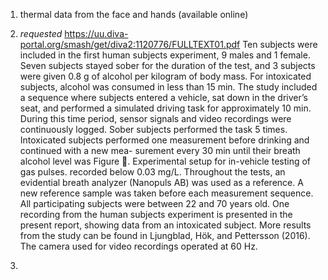 1. thermal data from the face and hands (available online)
2. *requested*
https://uu.diva-portal.org/smash/get/diva2:1120776/FULLTEXT01.pdf
Ten subjects were included in the first human
subjects experiment, 9 males and 1 female. Seven subjects stayed
sober for the duration of the test, and 3 subjects were given
0.8 g of alcohol per kilogram of body mass. For intoxicated
subjects, alcohol was consumed in less than 15 min. The study
included a sequence where subjects entered a vehicle, sat down
in the driver’s seat, and performed a simulated driving task for
approximately 10 min. During this time period, sensor signals
and video recordings were continuously logged. Sober subjects
performed the task 5 times. Intoxicated subjects performed one
measurement before drinking and continued with a new mea-
surement every 30 min until their breath alcohol level was
Figure . Experimental setup for in-vehicle testing of gas pulses.
recorded below 0.03 mg/L. Throughout the tests, an evidential
breath analyzer (Nanopuls AB) was used as a reference. A new
reference sample was taken before each measurement sequence.
All participating subjects were between 22 and 70 years old. One
recording from the human subjects experiment is presented in
the present report, showing data from an intoxicated subject.
More results from the study can be found in Ljungblad, Hök,
and Pettersson (2016). The camera used for video recordings
operated at 60 Hz. 

3. 
